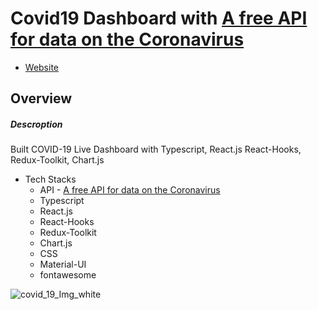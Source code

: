 # Covid19 Dashboard with [A free API for data on the Coronavirus](https://covid19api.com) 
- [Website](https://covid-19-api-dash-board-yusukeyoshihiro.vercel.app/)
## Overview
##### Descroption
Built COVID-19 Live Dashboard with Typescript, React.js React-Hooks, Redux-Toolkit, Chart.js
  - Tech Stacks
    -  API - [A free API for data on the Coronavirus](https://covid19api.com) 
    -  Typescript
    -  React.js
    -  React-Hooks
    -  Redux-Toolkit
    -  Chart.js
    -  CSS
    -  Material-UI 
    -  fontawesome

![covid_19_Img_white](https://user-images.githubusercontent.com/58486430/110241763-5dcac300-7f07-11eb-880e-cedde82395a5.png)

